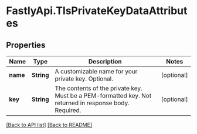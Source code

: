 # FastlyApi.TlsPrivateKeyDataAttributes

## Properties

Name | Type | Description | Notes
------------ | ------------- | ------------- | -------------
**name** | **String** | A customizable name for your private key. Optional. | [optional] 
**key** | **String** | The contents of the private key. Must be a PEM-formatted key. Not returned in response body. Required. | [optional] 



[[Back to API list]](../../README.md#endpoints) [[Back to README]](../../README.md)
